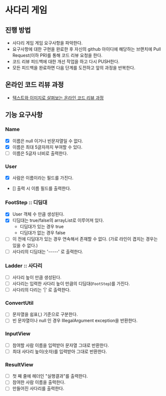 # 사다리 게임
## 진행 방법
* 사다리 게임 게임 요구사항을 파악한다.
* 요구사항에 대한 구현을 완료한 후 자신의 github 아이디에 해당하는 브랜치에 Pull Request(이하 PR)를 통해 코드 리뷰 요청을 한다.
* 코드 리뷰 피드백에 대한 개선 작업을 하고 다시 PUSH한다.
* 모든 피드백을 완료하면 다음 단계를 도전하고 앞의 과정을 반복한다.

## 온라인 코드 리뷰 과정
* [텍스트와 이미지로 살펴보는 온라인 코드 리뷰 과정](https://github.com/nextstep-step/nextstep-docs/tree/master/codereview)

## 기능 요구사항
### Name
- [X] 이름은 null 이거나 빈문자열일 수 없다.
- [X] 이름은 최대 5글자까지 부여할 수 있다.
- [ ] 이름은 5글자 너비로 출력한다.

### User
- [X] 사람은 이름이라는 필드를 가진다.
- [] 출력 시 이름 필드를 출력한다.

### FootStep :: 디딤대
- [X] User 객체 수 만큼 생성된다.
- [X] 디딤대는 true/false의 arrayList로 이루어져 있다.
    - 디딤대가 있는 경우 true
    - 디딤대가 없는 경우 false
- [ ] 이 전에 디딤대가 있는 경우 연속해서 존재할 수 없다. (가로 라인이 겹치는 경우는 있을 수 없다.)
- [ ] 사다리의 디딤대는 '-----' 로 출력한다.

### Ladder :: 사다리
- [ ] 사다리 높이 만큼 생성된다.
- [ ] 사다리는 입력한 사다리 높이 만큼의 디딤대(`FootStep`)를 가진다.
- [ ] 사다리의 다리는 '|' 로 출력한다.

### ConvertUtil
- [ ] 문자열을 쉽표(,) 기준으로 구분한다.
- [ ] 빈 문자열이나 null 인 경우 IllegalArgument exception을 반환한다.

### InputView
- [ ] 참여할 사람 이름을 입력받아 문자열 그대로 반환한다.
- [ ] 최대 사다리 높이(숫자)를 입력받아 그대로 반환한다.

### ResultView
- [ ] 첫 째 줄에 헤더인 "실행결과"를 출력한다.
- [ ] 참여한 사람 이름을 출력한다.
- [ ] 만들어진 사다리를 출력한다.